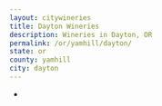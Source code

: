 ```yaml
---
layout: citywineries
title: Dayton Wineries
description: Wineries in Dayton, OR
permalink: /or/yamhill/dayton/
state: or
county: yamhill
city: dayton
---
```

-
